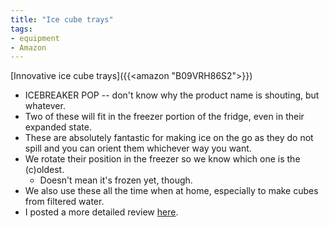 ```yaml
---
title: "Ice cube trays"
tags:
- equipment
- Amazon
---
```

[Innovative ice cube trays]({{<amazon "B09VRH86S2">}})
- ICEBREAKER POP -- don't know why the product name is shouting, but whatever.
- Two of these will fit in the freezer portion of the fridge, even in their expanded state.
- These are absolutely fantastic for making ice on the go as they do not spill and you can orient them whichever way you want.
- We rotate their position in the freezer so we know which one is the (c)oldest.
	- Doesn't mean it's frozen yet, though.
- We also use these all the time when at home, especially to make cubes from filtered water.
- I posted a more detailed review [here](http://reviews.rosenberg-watt.com/posts/2024-03-09).
